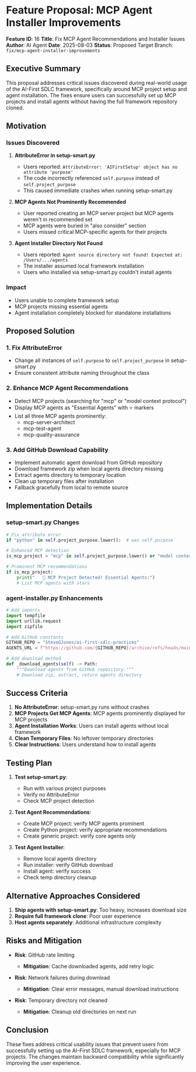 # Feature Proposal: MCP Agent Installer Improvements

**Feature ID**: 16
**Title**: Fix MCP Agent Recommendations and Installer Issues
**Author**: AI Agent
**Date**: 2025-08-03
**Status**: Proposed
Target Branch: `fix/mcp-agent-installer-improvements`

## Executive Summary

This proposal addresses critical issues discovered during real-world usage of the AI-First SDLC framework, specifically around MCP project setup and agent installation. The fixes ensure users can successfully set up MCP projects and install agents without having the full framework repository cloned.

## Motivation

### Issues Discovered

1. **AttributeError in setup-smart.py**
   - Users reported: `AttributeError: 'AIFirstSetup' object has no attribute 'purpose'`
   - The code incorrectly referenced `self.purpose` instead of `self.project_purpose`
   - This caused immediate crashes when running setup-smart.py

2. **MCP Agents Not Prominently Recommended**
   - User reported creating an MCP server project but MCP agents weren't in recommended set
   - MCP agents were buried in "also consider" section
   - Users missed critical MCP-specific agents for their projects

3. **Agent Installer Directory Not Found**
   - Users reported: `Agent source directory not found! Expected at: /Users/.../agents`
   - The installer assumed local framework installation
   - Users who installed via setup-smart.py couldn't install agents

### Impact
- Users unable to complete framework setup
- MCP projects missing essential agents
- Agent installation completely blocked for standalone installations

## Proposed Solution

### 1. Fix AttributeError
- Change all instances of `self.purpose` to `self.project_purpose` in setup-smart.py
- Ensure consistent attribute naming throughout the class

### 2. Enhance MCP Agent Recommendations
- Detect MCP projects (searching for "mcp" or "model context protocol")
- Display MCP agents as "Essential Agents" with ⭐ markers
- List all three MCP agents prominently:
  - mcp-server-architect
  - mcp-test-agent
  - mcp-quality-assurance

### 3. Add GitHub Download Capability
- Implement automatic agent download from GitHub repository
- Download framework zip when local agents directory missing
- Extract agents directory to temporary location
- Clean up temporary files after installation
- Fallback gracefully from local to remote source

## Implementation Details

### setup-smart.py Changes
```python
# Fix attribute error
if "python" in self.project_purpose.lower():  # was self.purpose

# Enhanced MCP detection
is_mcp_project = "mcp" in self.project_purpose.lower() or "model context protocol" in self.project_purpose.lower()

# Prominent MCP recommendations
if is_mcp_project:
    print("   🎯 MCP Project Detected! Essential Agents:")
    # List MCP agents with stars
```

### agent-installer.py Enhancements
```python
# Add imports
import tempfile
import urllib.request
import zipfile

# Add GitHub constants
GITHUB_REPO = "SteveGJones/ai-first-sdlc-practices"
AGENTS_URL = f"https://github.com/{GITHUB_REPO}/archive/refs/heads/main.zip"

# Add download method
def _download_agents(self) -> Path:
    """Download agents from GitHub repository."""
    # Download zip, extract, return agents directory
```

## Success Criteria

1. **No AttributeError**: setup-smart.py runs without crashes
2. **MCP Projects Get MCP Agents**: MCP agents prominently displayed for MCP projects
3. **Agent Installation Works**: Users can install agents without local framework
4. **Clean Temporary Files**: No leftover temporary directories
5. **Clear Instructions**: Users understand how to install agents

## Testing Plan

1. **Test setup-smart.py**:
   - Run with various project purposes
   - Verify no AttributeError
   - Check MCP project detection

2. **Test Agent Recommendations**:
   - Create MCP project: verify MCP agents prominent
   - Create Python project: verify appropriate recommendations
   - Create generic project: verify core agents only

3. **Test Agent Installer**:
   - Remove local agents directory
   - Run installer: verify GitHub download
   - Install agent: verify success
   - Check temp directory cleanup

## Alternative Approaches Considered

1. **Ship agents with setup-smart.py**: Too heavy, increases download size
2. **Require full framework clone**: Poor user experience
3. **Host agents separately**: Additional infrastructure complexity

## Risks and Mitigation

- **Risk**: GitHub rate limiting
  - **Mitigation**: Cache downloaded agents, add retry logic

- **Risk**: Network failures during download
  - **Mitigation**: Clear error messages, manual download instructions

- **Risk**: Temporary directory not cleaned
  - **Mitigation**: Cleanup old directories on next run

## Conclusion

These fixes address critical usability issues that prevent users from successfully setting up the AI-First SDLC framework, especially for MCP projects. The changes maintain backward compatibility while significantly improving the user experience.